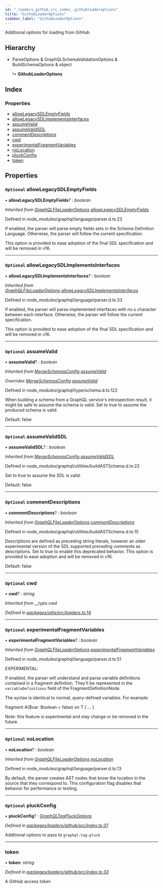 ```yaml
---
id: "_loaders_github_src_index_.githubloaderoptions"
title: "GithubLoaderOptions"
sidebar_label: "GithubLoaderOptions"
---
```


Additional options for loading from GitHub

## Hierarchy

* ParseOptions & GraphQLSchemaValidationOptions & BuildSchemaOptions & object

  ↳ **GithubLoaderOptions**

## Index

### Properties

* [allowLegacySDLEmptyFields](_loaders_github_src_index_.githubloaderoptions.md#optional-allowlegacysdlemptyfields)
* [allowLegacySDLImplementsInterfaces](_loaders_github_src_index_.githubloaderoptions.md#optional-allowlegacysdlimplementsinterfaces)
* [assumeValid](_loaders_github_src_index_.githubloaderoptions.md#optional-assumevalid)
* [assumeValidSDL](_loaders_github_src_index_.githubloaderoptions.md#optional-assumevalidsdl)
* [commentDescriptions](_loaders_github_src_index_.githubloaderoptions.md#optional-commentdescriptions)
* [cwd](_loaders_github_src_index_.githubloaderoptions.md#optional-cwd)
* [experimentalFragmentVariables](_loaders_github_src_index_.githubloaderoptions.md#optional-experimentalfragmentvariables)
* [noLocation](_loaders_github_src_index_.githubloaderoptions.md#optional-nolocation)
* [pluckConfig](_loaders_github_src_index_.githubloaderoptions.md#optional-pluckconfig)
* [token](_loaders_github_src_index_.githubloaderoptions.md#token)

## Properties

### `Optional` allowLegacySDLEmptyFields

• **allowLegacySDLEmptyFields**? : *boolean*

*Inherited from [GraphQLFileLoaderOptions](_loaders_graphql_file_src_index_.graphqlfileloaderoptions.md).[allowLegacySDLEmptyFields](_loaders_graphql_file_src_index_.graphqlfileloaderoptions.md#optional-allowlegacysdlemptyfields)*

Defined in node_modules/graphql/language/parser.d.ts:23

If enabled, the parser will parse empty fields sets in the Schema
Definition Language. Otherwise, the parser will follow the current
specification.

This option is provided to ease adoption of the final SDL specification
and will be removed in v16.

___

### `Optional` allowLegacySDLImplementsInterfaces

• **allowLegacySDLImplementsInterfaces**? : *boolean*

*Inherited from [GraphQLFileLoaderOptions](_loaders_graphql_file_src_index_.graphqlfileloaderoptions.md).[allowLegacySDLImplementsInterfaces](_loaders_graphql_file_src_index_.graphqlfileloaderoptions.md#optional-allowlegacysdlimplementsinterfaces)*

Defined in node_modules/graphql/language/parser.d.ts:33

If enabled, the parser will parse implemented interfaces with no `&`
character between each interface. Otherwise, the parser will follow the
current specification.

This option is provided to ease adoption of the final SDL specification
and will be removed in v16.

___

### `Optional` assumeValid

• **assumeValid**? : *boolean*

*Inherited from [MergeSchemasConfig](_merge_src_index_.mergeschemasconfig.md).[assumeValid](_merge_src_index_.mergeschemasconfig.md#optional-assumevalid)*

*Overrides [MergeSchemasConfig](_merge_src_index_.mergeschemasconfig.md).[assumeValid](_merge_src_index_.mergeschemasconfig.md#optional-assumevalid)*

Defined in node_modules/graphql/type/schema.d.ts:122

When building a schema from a GraphQL service's introspection result, it
might be safe to assume the schema is valid. Set to true to assume the
produced schema is valid.

Default: false

___

### `Optional` assumeValidSDL

• **assumeValidSDL**? : *boolean*

*Inherited from [MergeSchemasConfig](_merge_src_index_.mergeschemasconfig.md).[assumeValidSDL](_merge_src_index_.mergeschemasconfig.md#optional-assumevalidsdl)*

Defined in node_modules/graphql/utilities/buildASTSchema.d.ts:22

Set to true to assume the SDL is valid.

Default: false

___

### `Optional` commentDescriptions

• **commentDescriptions**? : *boolean*

*Inherited from [GraphQLFileLoaderOptions](_loaders_graphql_file_src_index_.graphqlfileloaderoptions.md).[commentDescriptions](_loaders_graphql_file_src_index_.graphqlfileloaderoptions.md#optional-commentdescriptions)*

Defined in node_modules/graphql/utilities/buildASTSchema.d.ts:15

Descriptions are defined as preceding string literals, however an older
experimental version of the SDL supported preceding comments as
descriptions. Set to true to enable this deprecated behavior.
This option is provided to ease adoption and will be removed in v16.

Default: false

___

### `Optional` cwd

• **cwd**? : *string*

*Inherited from __type.cwd*

*Defined in [packages/utils/src/loaders.ts:14](https://github.com/ardatan/graphql-tools/blob/master/packages/utils/src/loaders.ts#L14)*

___

### `Optional` experimentalFragmentVariables

• **experimentalFragmentVariables**? : *boolean*

*Inherited from [GraphQLFileLoaderOptions](_loaders_graphql_file_src_index_.graphqlfileloaderoptions.md).[experimentalFragmentVariables](_loaders_graphql_file_src_index_.graphqlfileloaderoptions.md#optional-experimentalfragmentvariables)*

Defined in node_modules/graphql/language/parser.d.ts:51

EXPERIMENTAL:

If enabled, the parser will understand and parse variable definitions
contained in a fragment definition. They'll be represented in the
`variableDefinitions` field of the FragmentDefinitionNode.

The syntax is identical to normal, query-defined variables. For example:

  fragment A($var: Boolean = false) on T  {
    ...
  }

Note: this feature is experimental and may change or be removed in the
future.

___

### `Optional` noLocation

• **noLocation**? : *boolean*

*Inherited from [GraphQLFileLoaderOptions](_loaders_graphql_file_src_index_.graphqlfileloaderoptions.md).[noLocation](_loaders_graphql_file_src_index_.graphqlfileloaderoptions.md#optional-nolocation)*

Defined in node_modules/graphql/language/parser.d.ts:13

By default, the parser creates AST nodes that know the location
in the source that they correspond to. This configuration flag
disables that behavior for performance or testing.

___

### `Optional` pluckConfig

• **pluckConfig**? : *[GraphQLTagPluckOptions](_graphql_tag_pluck_src_index_.graphqltagpluckoptions.md)*

*Defined in [packages/loaders/github/src/index.ts:37](https://github.com/ardatan/graphql-tools/blob/master/packages/loaders/github/src/index.ts#L37)*

Additional options to pass to `graphql-tag-pluck`

___

###  token

• **token**: *string*

*Defined in [packages/loaders/github/src/index.ts:33](https://github.com/ardatan/graphql-tools/blob/master/packages/loaders/github/src/index.ts#L33)*

A GitHub access token

